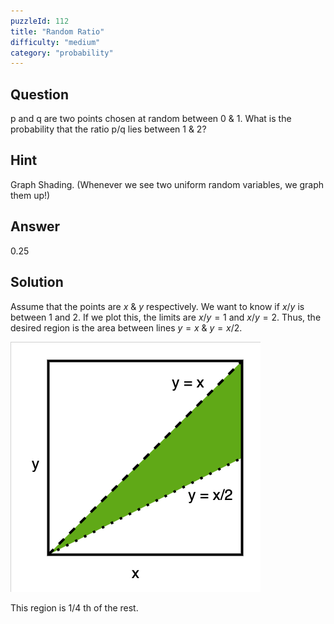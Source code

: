 ```yaml
---
puzzleId: 112
title: "Random Ratio"
difficulty: "medium"
category: "probability"
---
```


## Question
p and q are two points chosen at random between 0 & 1. What is the probability that the ratio p/q lies between 1 & 2?

## Hint
Graph Shading. (Whenever we see two uniform random variables, we graph them up!)

## Answer
0.25

## Solution
Assume that the points are $x$ & $y$ respectively. We want to know if $x/y$ is between 1 and 2.
If we plot this, the limits are $x/y=1$ and $x/y = 2$. 
Thus, the desired region is the area between lines $y=x$ & $y=x/2$. 

![plot](./112_plot.drawio.png)

This region is $1/4$ th of the rest.
